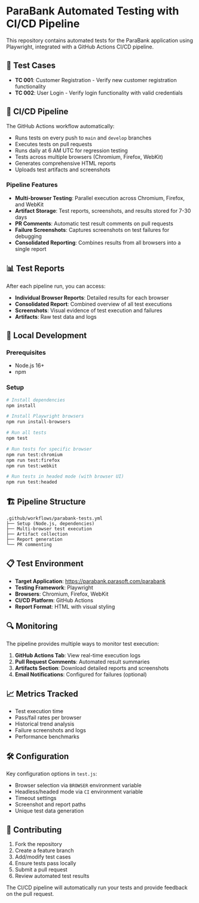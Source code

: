 # ParaBank Automated Testing with CI/CD Pipeline

This repository contains automated tests for the ParaBank application using Playwright, integrated with a GitHub Actions CI/CD pipeline.

## 🎯 Test Cases

- **TC 001**: Customer Registration - Verify new customer registration functionality
- **TC 002**: User Login - Verify login functionality with valid credentials

## 🚀 CI/CD Pipeline

The GitHub Actions workflow automatically:
- Runs tests on every push to `main` and `develop` branches
- Executes tests on pull requests
- Runs daily at 6 AM UTC for regression testing
- Tests across multiple browsers (Chromium, Firefox, WebKit)
- Generates comprehensive HTML reports
- Uploads test artifacts and screenshots

### Pipeline Features

- **Multi-browser Testing**: Parallel execution across Chromium, Firefox, and WebKit
- **Artifact Storage**: Test reports, screenshots, and results stored for 7-30 days
- **PR Comments**: Automatic test result comments on pull requests
- **Failure Screenshots**: Captures screenshots on test failures for debugging
- **Consolidated Reporting**: Combines results from all browsers into a single report

## 📊 Test Reports

After each pipeline run, you can access:
- **Individual Browser Reports**: Detailed results for each browser
- **Consolidated Report**: Combined overview of all test executions
- **Screenshots**: Visual evidence of test execution and failures
- **Artifacts**: Raw test data and logs

## 🔧 Local Development

### Prerequisites
- Node.js 16+ 
- npm

### Setup
```bash
# Install dependencies
npm install

# Install Playwright browsers
npm run install-browsers

# Run all tests
npm test

# Run tests for specific browser
npm run test:chromium
npm run test:firefox  
npm run test:webkit

# Run tests in headed mode (with browser UI)
npm run test:headed
```

## 🏗️ Pipeline Structure

```
.github/workflows/parabank-tests.yml
├── Setup (Node.js, dependencies)
├── Multi-browser test execution
├── Artifact collection
├── Report generation
└── PR commenting
```

## 📋 Test Environment

- **Target Application**: https://parabank.parasoft.com/parabank
- **Testing Framework**: Playwright
- **Browsers**: Chromium, Firefox, WebKit
- **CI/CD Platform**: GitHub Actions
- **Report Format**: HTML with visual styling

## 🔍 Monitoring

The pipeline provides multiple ways to monitor test execution:

1. **GitHub Actions Tab**: View real-time execution logs
2. **Pull Request Comments**: Automated result summaries
3. **Artifacts Section**: Download detailed reports and screenshots
4. **Email Notifications**: Configured for failures (optional)

## 📈 Metrics Tracked

- Test execution time
- Pass/fail rates per browser
- Historical trend analysis
- Failure screenshots and logs
- Performance benchmarks

## 🛠️ Configuration

Key configuration options in `test.js`:
- Browser selection via `BROWSER` environment variable
- Headless/headed mode via `CI` environment variable  
- Timeout settings
- Screenshot and report paths
- Unique test data generation

## 📝 Contributing

1. Fork the repository
2. Create a feature branch
3. Add/modify test cases
4. Ensure tests pass locally
5. Submit a pull request
6. Review automated test results

The CI/CD pipeline will automatically run your tests and provide feedback on the pull request.
